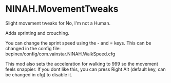 # NINAH.MovementTweaks

Slight movement tweaks for No, I'm not a Human.

Adds sprinting and crouching. 

You can change the sprint speed using the - and = keys. This can be changed in the config file:
bepinex/config/com.vainstar.NINAH.WalkSpeed.cfg

This mod also sets the acceleration for walking to 999 so the movement feels snappier. If you dont like this, you can press Right Alt (default key, can be changed in cfg) to disable it.
